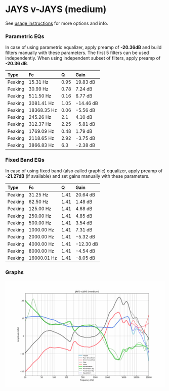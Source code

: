 # JAYS v-JAYS (medium)
See [usage instructions](https://github.com/jaakkopasanen/AutoEq#usage) for more options and info.

### Parametric EQs
In case of using parametric equalizer, apply preamp of **-20.36dB** and build filters manually
with these parameters. The first 5 filters can be used independently.
When using independent subset of filters, apply preamp of **-20.36 dB**.

| Type    | Fc          |    Q | Gain      |
|:--------|:------------|:-----|:----------|
| Peaking | 15.31 Hz    | 0.95 | 19.83 dB  |
| Peaking | 30.99 Hz    | 0.78 | 7.24 dB   |
| Peaking | 511.50 Hz   | 0.16 | 6.77 dB   |
| Peaking | 3081.41 Hz  | 1.05 | -14.46 dB |
| Peaking | 18368.35 Hz | 0.06 | -5.56 dB  |
| Peaking | 245.26 Hz   | 2.1  | 4.10 dB   |
| Peaking | 312.37 Hz   | 2.25 | -5.81 dB  |
| Peaking | 1769.09 Hz  | 0.48 | 1.79 dB   |
| Peaking | 2118.65 Hz  | 2.92 | -3.75 dB  |
| Peaking | 3866.83 Hz  | 6.3  | -2.38 dB  |

### Fixed Band EQs
In case of using fixed band (also called graphic) equalizer, apply preamp of **-21.27dB**
(if available) and set gains manually with these parameters.

| Type    | Fc          |    Q | Gain      |
|:--------|:------------|:-----|:----------|
| Peaking | 31.25 Hz    | 1.41 | 20.64 dB  |
| Peaking | 62.50 Hz    | 1.41 | 1.48 dB   |
| Peaking | 125.00 Hz   | 1.41 | 4.68 dB   |
| Peaking | 250.00 Hz   | 1.41 | 4.85 dB   |
| Peaking | 500.00 Hz   | 1.41 | 3.54 dB   |
| Peaking | 1000.00 Hz  | 1.41 | 7.31 dB   |
| Peaking | 2000.00 Hz  | 1.41 | -5.32 dB  |
| Peaking | 4000.00 Hz  | 1.41 | -12.30 dB |
| Peaking | 8000.00 Hz  | 1.41 | -4.54 dB  |
| Peaking | 16000.01 Hz | 1.41 | -8.05 dB  |

### Graphs
![](./JAYS%20v-JAYS%20(medium).png)